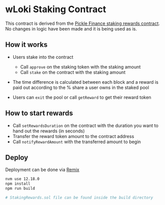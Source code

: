 # wLoki Staking Contract

This contract is derived from the [Pickle Finance staking rewards contract](https://github.com/pickle-finance/protocol/blob/master/src/staking-rewards.sol). No changes in logic have been made and it is being used as is.

## How it works

- Users stake into the contract

  - Call `approve` on the staking token with the staking amount
  - Call `stake` on the contract with the staking amount

- The time difference is calculated between each block and a reward is paid out according to the % share a user owns in the staked pool

- Users can `exit` the pool or call `getReward` to get their reward token

## How to start rewards

- Call `setRewardsDuration` on the contract with the duration you want to hand out the rewards (in seconds)
- Transfer the reward token amount to the contract address
- Call `notifyRewardAmount` with the transferred amount to begin

## Deploy

Deployment can be done via [Remix](https://remix.ethereum.org/)

```bash
nvm use 12.18.0
npm install
npm run build

# StakingRewards.sol file can be found inside the build directory
```
